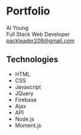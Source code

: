 # Portfolio

Al Young <br>
Full Stack Web Developer <br>
packleader206@gmail.com

## Technologies

- HTML
- CSS
- Javascript
- JQuery
- Firebase
- Ajax
- API
- Node.js
- Moment.js
